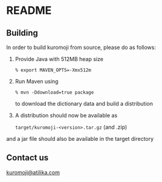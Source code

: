 README
======

Building
--------

In order to build kuromoji from source, please do as follows:

1. Provide Java with 512MB heap size

    `% export MAVEN_OPTS=-Xmx512m`
  
2. Run Maven using

    `% mvn -Ddownload=true package`

   to download the dictionary data and build a distribution

3. A distribution should now be available as

    `target/kuromoji-<version>.tar.gz` (and .zip)

  and a jar file should also be available in the target directory


Contact us
----------

kuromoji@atilika.com

